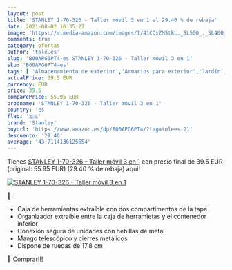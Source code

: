 ```yaml
---
layout: post
title: 'STANLEY 1-70-326 - Taller móvil 3 en 1 al 29.40 % de rebaja'
date: 2021-08-02 16:35:27
image: 'https://m.media-amazon.com/images/I/41CQxZM5tkL._SL500_._SL400_.jpg'
comments: true
category: ofertas
author: 'tole.es'
slug: 'B00APG6PT4-es STANLEY 1-70-326 - Taller móvil 3 en 1'
sku: 'B00APG6PT4-es'
tags: [ 'Almacenamiento de exterior','Armarios para exterior','Jardín','móvil','stanley', ]
actualPrice: 39.5 EUR
currency: EUR
price: 39.5
comparePrice: 55.95 EUR
prodname: 'STANLEY 1-70-326 - Taller móvil 3 en 1'
country: 'es'
flag: '🇪🇸'
brand: 'Stanley'
buyurl: 'https://www.amazon.es/dp/B00APG6PT4/?tag=tolees-21'
descuento: '29.40'
average: '43.7114136125654'
---
```


Tienes [STANLEY 1-70-326 - Taller móvil 3 en 1](https://www.amazon.es/dp/B00APG6PT4/?tag=tolees-21) con precio final de  39.5 EUR (original: 55.95 EUR) (29.40 %  de rebaja) aqui!

[![STANLEY 1-70-326 - Taller móvil 3 en 1](https://m.media-amazon.com/images/I/41CQxZM5tkL._SL500_._SL400_.jpg)](https://www.amazon.es/dp/B00APG6PT4/?tag=tolees-21)

🔎:

- Caja de herramientas extraíble con dos compartimentos de la tapa
- Organizador extraíble entre la caja de herramietas y el contenedor inferior
- Conexión segura de unidades con hebillas de metal
- Mango telescópico y cierres metálicos
- Dispone de ruedas de 17.8 cm

[🛒 Comprar!!!](https://www.amazon.es/dp/B00APG6PT4/?tag=tolees-21)
